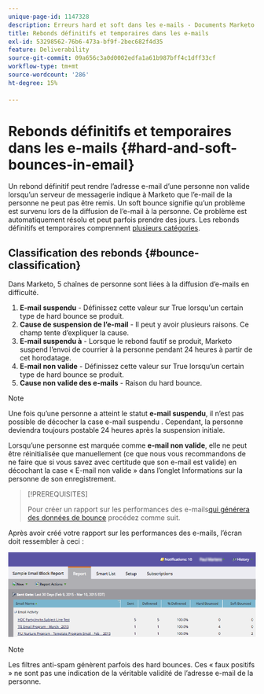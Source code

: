 ```yaml
---
unique-page-id: 1147328
description: Erreurs hard et soft dans les e-mails - Documents Marketo - Documentation du produit
title: Rebonds définitifs et temporaires dans les e-mails
exl-id: 53298562-76b6-473a-bf9f-2bec682f4d35
feature: Deliverability
source-git-commit: 09a656c3a0d0002edfa1a61b987bff4c1dff33cf
workflow-type: tm+mt
source-wordcount: '286'
ht-degree: 15%

---
```


# Rebonds définitifs et temporaires dans les e-mails {#hard-and-soft-bounces-in-email}

Un rebond définitif peut rendre l’adresse e-mail d’une personne non valide lorsqu’un serveur de messagerie indique à Marketo que l’e-mail de la personne ne peut pas être remis. Un soft bounce signifie qu’un problème est survenu lors de la diffusion de l’e-mail à la personne. Ce problème est automatiquement résolu et peut parfois prendre des jours. Les rebonds définitifs et temporaires comprennent [plusieurs catégories](https://nation.marketo.com/t5/Knowledgebase/Maintaining-a-Directory-of-Leads-Bouncing-Emails/ta-p/300838).

## Classification des rebonds {#bounce-classification}

Dans Marketo, 5 chaînes de personne sont liées à la diffusion d’e-mails en difficulté.

1. **E-mail suspendu** - Définissez cette valeur sur True lorsqu&#39;un certain type de hard bounce se produit.
1. **Cause de suspension de l’e-mail** - Il peut y avoir plusieurs raisons. Ce champ tente d’expliquer la cause.
1. **E-mail suspendu à** - Lorsque le rebond fautif se produit, Marketo suspend l’envoi de courrier à la personne pendant 24 heures à partir de cet horodatage.
1. **E-mail non valide** - Définissez cette valeur sur True lorsqu’un certain type de hard bounce se produit.
1. **Cause non valide des e-mails** - Raison du hard bounce.

>[!NOTE]
>
>Une fois qu’une personne a atteint le statut **e-mail suspendu**, il n’est pas possible de décocher la case e-mail suspendu . Cependant, la personne deviendra toujours postable 24 heures après la suspension initiale.
>
>Lorsqu’une personne est marquée comme **e-mail non valide**, elle ne peut être réinitialisée que manuellement (ce que nous vous recommandons de ne faire que si vous savez avec certitude que son e-mail est valide) en décochant la case « E-mail non valide » dans l’onglet Informations sur la personne de son enregistrement.

>[!PREREQUISITES]
>
>Pour créer un rapport sur les performances des e-mails[&#x200B; qui générera des données de bounce](/help/marketo/product-docs/email-marketing/email-programs/email-program-data/email-performance-report.md) procédez comme suit.

Après avoir créé votre rapport sur les performances des e-mails, l’écran doit ressembler à ceci :

![](assets/soft-hard-bounce.png)

>[!NOTE]
>
>Les filtres anti-spam génèrent parfois des hard bounces. Ces « faux positifs » ne sont pas une indication de la véritable validité de l’adresse e-mail de la personne.
